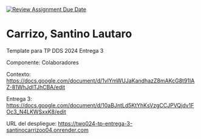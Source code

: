 [![Review Assignment Due Date](https://classroom.github.com/assets/deadline-readme-button-24ddc0f5d75046c5622901739e7c5dd533143b0c8e959d652212380cedb1ea36.svg)](https://classroom.github.com/a/tYQRXUck)
# Carrizo, Santino Lautaro

Template para TP DDS 2024 Entrega 3 

Componente: Colaboradores

Contexto: https://docs.google.com/document/d/1vlYmWUJaKandhazZ8mAKcG8t91IAZ-81WhJdITJhCBA/edit

Entrega 3: https://docs.google.com/document/d/10aBJntLd5KtYhKsVzgCCJPVQjdv1FOc3_N4LKWSxxK8/edit

URL del despliegue: https://two024-tp-entrega-3-santinocarrizoo04.onrender.com